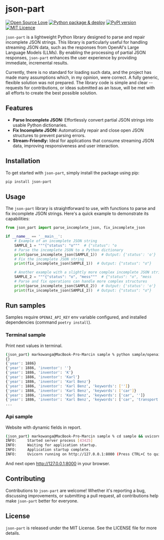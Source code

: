 # json-part

[![Open Source Love](https://badges.frapsoft.com/os/v2/open-source.svg?v=103)](https://github.com/ellerbrock/open-source-badges/)
[![Python package & deploy](https://github.com/markowanga/json-part/actions/workflows/python-publish.yml/badge.svg)](https://github.com/markowanga/json-part/actions/workflows/python-publish.yml)
[![PyPI version](https://badge.fury.io/py/json-part.svg)](https://badge.fury.io/py/json-part)
[![MIT Licence](https://badges.frapsoft.com/os/mit/mit.svg?v=103)](https://opensource.org/licenses/mit-license.php)

`json-part` is a lightweight Python library designed to parse and
repair incomplete JSON strings. This library is particularly useful
for handling streaming JSON data, such as the responses from
OpenAI's Large Language Models (LLMs). By enabling the processing
of partial JSON responses, `json-part` enhances the user experience
by providing immediate, incremental results.

Currently, there is no standard for loading such data,
and the project has made many assumptions which, in my opinion,
were correct. A fully generic, flexible solution was not prepared.
The library code is simple and clear -- requests for contributions,
or ideas submitted as an Issue, will be met with
all efforts to create the best possible solution.

## Features

- **Parse Incomplete JSON:** Effortlessly convert partial JSON
  strings into usable Python dictionaries.
- **Fix Incomplete JSON:** Automatically repair and close
  open JSON structures to prevent parsing errors.
- **Stream-Friendly:** Ideal for applications that consume
  streaming JSON data, improving responsiveness and user interaction.

## Installation

To get started with `json-part`, simply install the package using pip:

```bash
pip install json-part
```

## Usage

The `json-part` library is straightforward to use, with functions
to parse and fix incomplete JSON strings. Here's a quick
example to demonstrate its capabilities:

```python
from json_part import parse_incomplete_json, fix_incomplete_json

if __name__ == '__main__':
    # Example of an incomplete JSON string
    SAMPLE_1 = """{"status": "o"""  # {"status": "o
    # Parse the incomplete JSON to a Python dictionary
    print(parse_incomplete_json(SAMPLE_1))  # Output: {'status': 'o'}
    # Fix the incomplete JSON string
    print(fix_incomplete_json(SAMPLE_1))  # Output: {"status": "o"}

    # Another example with a slightly more complex incomplete JSON string
    SAMPLE_2 = """{"status": "o", "mess"""  # {"status": "o", "mess
    # Parse and fix operations can handle more complex structures
    print(parse_incomplete_json(SAMPLE_2))  # Output: {'status': 'o'}
    print(fix_incomplete_json(SAMPLE_2))  # Output: {"status": "o"}
```

## Run samples

Samples require `OPENAI_API_KEY` env variable configured, and installed dependencies (command `poetry install`).

### Terminal sample

Print next values in terminal.

```bash
(json_part) markowanga@MacBook-Pro-Marcin sample % python sample/openai_sample.py          
{}
{'year': 1886}
{'year': 1886, 'inventor': ''}
{'year': 1886, 'inventor': 'K'}
{'year': 1886, 'inventor': 'Karl'}
{'year': 1886, 'inventor': 'Karl Benz'}
{'year': 1886, 'inventor': 'Karl Benz', 'keywords': ['']}
{'year': 1886, 'inventor': 'Karl Benz', 'keywords': ['car']}
{'year': 1886, 'inventor': 'Karl Benz', 'keywords': ['car', '']}
{'year': 1886, 'inventor': 'Karl Benz', 'keywords': ['car', 'transport']}
...
```

### Api sample

Website with dynamic fields in report.

```bash
(json_part) markowanga@MacBook-Pro-Marcin sample % cd sample && uvicorn api_sample:app          
INFO:     Started server process [43425]
INFO:     Waiting for application startup.
INFO:     Application startup complete.
INFO:     Uvicorn running on http://127.0.0.1:8000 (Press CTRL+C to quit)
```

And next open http://127.0.0.1:8000 in your browser.

## Contributing

Contributions to `json-part` are welcome!
Whether it's reporting a bug, discussing improvements,
or submitting a pull request, all contributions
help make `json-part` better for everyone.

## License

`json-part` is released under the MIT License.
See the LICENSE file for more details.
